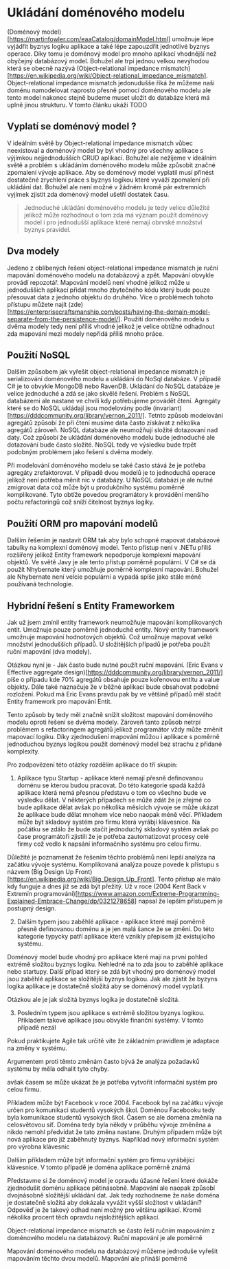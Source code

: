 # Ukládání doménového modelu
(Doménový model)[https://martinfowler.com/eaaCatalog/domainModel.html] umožnuje lépe vyjádřit byznys logiku aplikace a také lépe zapouzdřit jednotlivé byznys operace. Díky tomu je doménový 
model pro mnoho aplikací vhodnější než obyčejný databázový model. Bohužel ale trpí jednou velkou nevýhodou která se obecně nazývá (Object-relational impedance mismatch)[https://en.wikipedia.org/wiki/Object-relational_impedance_mismatch]. Object-relational impedance mismatch jedonudušše říká že můžeme naši doménu namodelovat naprosto přesně pomocí doménového modelu ale tento model nakonec stejně budeme
muset uložit do databáze která má uplně jinou strukturu. V tomto článku ukáži TODO

## Vyplatí se doménový model ?
V ideálním světě by Object-relational impedance mismatch vůbec neexistoval a doménový model by byl vhodný pro všechny aplikace s výjímkou nejjednodušších CRUD aplikací. Bohužel ale nežijeme
v ideálním světě a problém s ukládáním doménového modelu může způsobit značné zpomalení vývoje aplikace. Aby se doménový model vyplatil
musí přinést dostatečné zrychlení práce s byznys logikou které vyváží zpomalení při ukládání dat. Bohužel ale není možné v žádném kromě pár extremních vyjímek zjistit zda doménový model ušetří dostatek času.

> Jednoduché ukládání doménového modelu je tedy velice důležité jelikož může rozhodnout o tom zda má význam použít doménový model i pro jednodušší aplikace které nemají obrvské množství byznys pravidel.

## Dva modely
Jedeno z oblíbených řešení object-relational impedance mismatch je ruční mapování doménového modelu na dotabázový a zpět. Mapování obvykle provádí repozotář. Mapování modelů není vhodné
jelikož může u jednodušších aplikací přidat mnoho zbytečného kódu který bude pouze přesouvat data z jednoho objektu do druhého. Více o problémech tohoto přístupu můžete najít (zde)[https://enterprisecraftsmanship.com/posts/having-the-domain-model-separate-from-the-persistence-model/]. Použití doménového modelu s dvěma modely tedy není příliš vhodné jelikož je velice obtížné odhadnout zda
mapování mezi modely nepřidá příliš mnoho práce.

## Použití NoSQL
Dalším způsobem jak vyřešit object-relational impedance mismatch je serializování doménového modelu a ukládání do NoSql databáze. V případě C# je to obvykle MongoDB nebo RavenDB. Ukládání
do NoSQL databáze je velice jednoduché a zdá se jako skvělé řešení. Problém s NoSQL databázemi ale nastane ve chvíli kdy potřebujeme provádět čtení. Agregáty které se do NoSQL ukládají jsou
modelovány podle (invariant)[https://dddcommunity.org/library/vernon_2011/]. Tetnto způsob modelování agregátů způsobí že při čtení musíme data často získávat z několika agregátů zároveň.
NoSQL databáze ale neumožňují složité dotazovaní nad daty. Což způsobí že ukládání doménového modelu bude jednoduché ale dotazování bude často složité. NoSQL tedy ve výsledku bude trpět podobným
problémem jako řešení s dvěma modely.

Při modelování doménového modelu se také často stává že je potřeba agregáty zrefaktorovat. V případě dvou modelů je to jednoduchá operace jelikož není potřeba měnit nic v databázy. U NoSQL
databází je ale nutné zmigrovat data což může být u produkčního systému poměrně komplikované. Tyto obtíže povedou programátory k provádění menšího počtu refactoringů což sníží čitelnost byznys logiky.

## Použití ORM pro mapování modelů
Dalším řešením je nastavit ORM tak aby bylo schopné mapovat databázové tabulky na komplexní doménový model. Tento přístup není v .NETu příliš rozšířený jelikož Entity framework nepodporuje
komplexní mapování objektů. Ve světě Javy je ale tento přístup poměrně populární. V C# se dá použít Nhybernate který umožňuje poměrně komplexní mapování. Bohužel ale Nhybernate
není velcie populární a vypadá spíše jako stále méně používaná technologie.

## Hybridní řešení s Entity Frameworkem
Jak už jsem zmínil entity framework neumožňuje mapování komplikovaných entit. Umožnuje pouze poměrně jednoduché entity. Nový entity framework umožnuje mapování hodnotových objektů.
Což umožnuje mapovat velké množství jednodušších případů. U složitějších případů je potřeba použít ruční mapování (dva modely).

Otázkou nyní je - Jak často bude nutné použít ruční mapování. (Eric Evans v Effective aggregate design)[https://dddcommunity.org/library/vernon_2011/] píše o případu kde 70% agregátů
obsahuje pouze kořenovou entitu a value objekty. Dále také naznačuje že v běžné aplikací bude obsahovat podobné rozložení. Pokud má Eric Evans pravdu pak by ve
většině případů měl stačit Entity framework pro mapování Entit.

Tento způsob by tedy měl značně snížit složitost mapování doménového modelu oproti řešení se dvěma modely. Zároveň tanto způsob netrpí problémem s refactoringem agregátů jelikož programátor vždy
může změnit mapovací logiku. Díky zjednodušení mapování můžou i aplikace s poměrně jednoduchou byznys logikou použít doménový model bez strachu z přidané komplexity. 






Pro zodpovězení této otázky rozdělím aplikace do tří skupin:

1. Aplikace typu Startup - aplikace které nemají přesně definovanou doménu se kterou budou pracovat. Do této kategorie spadá každá aplikace která nemá přesnou představu o tom co všechno bude
ve výsledku dělat. V některých případech se může zdát že je zřejmé co bude aplikace dělat avšak po několika měsících vývoje se může ukázat že aplikace bude dělat mnohem více nebo naopak méně věcí.
Příkladem může být skladový systém pro firmu která vyrábjí klávesnice. Na počátku se zdálo že bude stačit jednoduchý skladový systém avšak po čase programátoři zjistili že je potřeba zautomatizovat
procesy celé firmy což vedlo k napsání informačního systému pro celou firmu.

Důležité je poznamenat že řešením těchto problémů není lepší analýza na začátku vývoje systému. Komplikovaná analýza pouze povede k přístupu s názvem (Big Design Up Front)[https://en.wikipedia.org/wiki/Big_Design_Up_Front]. Tento přístup ale málo kdy funguje a dnes již se zdá být přežitý. Už v roce (2004 Kent Back v Extremín programování)[https://www.amazon.com/Extreme-Programming-Explained-Embrace-Change/dp/0321278658] napsal že lepším přístupem je postupný design.

2. Dalším typem jsou zaběhlé aplikace - aplikace které mají poměrně přesně definovanou doménu a je jen malá šance že se změní. Do této kategorie typycky patří aplikace které vznikly přepisem již existujícího
systému.

Doménový model bude vhodný pro aplikace které mají na první pohled extrémě složitou byznys logiku. Nehledně na to zda jsou to zaběhlé aplikace nebo startupy. Další případ který se zdá být vhodný pro doménový model
jsou zaběhlé aplikace se složitější byznys logikou. Jak ale zjistit že byzyns logika aplikace je dostatečně složitá aby se doménový model vyplatil. 

 Otázkou ale je jak složitá byznys logika je dostatečně složitá.



3. Posledním typem jsou aplikace s extrémě složitou byznys logikou. Příkladem takové aplikace jsou obvykle finanční systémy. V tomto případě nezál




Pokud praktikujete Agile tak určitě víte že základním pravidlem je adaptace na změny v systému.



Argumentem proti těmto změnám často bývá že analýza požadavků systému by měla odhalit tyto chyby. 




avšak časem se může ukázat že je potřeba vytvořit informační systém pro celou firmu. 


Příkladem může být Facebook v roce 2004.
Facebook byl na začátku vývoje určen pro komunikaci studentů vysokých škol. Doménou Facebooku tedy byla komunikace studentů vysokých škol. Časem se ale doména změnila na celosvětovou síť.
Doména tedy byla někdy v průběhu vývoje změněna a nikdo nemohl předvídat že tato změna nastane. Druhým případem může být nová aplikace pro již zaběhnutý byznys. Například nový 
informační systém pro výrobna klávesnic



 Dalším příkladem může být informační systém pro firmu vyrábějící klávesnice. V tomto případě je doména aplikace poměrně známá 




Představme si že doménový model je opravdu úžasné řešení které dokáže zjednodušit doménu aplikace pětinásobně. Mapování ale naopak způsobí dvojnásobně složitější ukládání dat. Jak tedy
rozhodneme že naše doména je dostatečně složitá aby dokázala vyvážit vyšší složitost v ukládání? Odpověď je že takový odhad není možný pro většinu aplikací. Kromě několika procent těch opravdu
nejsložitějších aplikací. 


Object-relational impedance mismatch se často řeší ručním mapováním z doménového modelu na databázový. Ruční mapování je ale poměrně 


Mapování doménového modelu na databázový můžeme jednoduše vyřešit mapováním těchto dvou modelů. Mapování ale přináší poměrně  